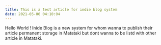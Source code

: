 ```yaml
---
title: This is a test article for indie blog system
date: 2021-05-06 04:10:04
---
```

Hello World !
Inide Blog is a new system for whom wanna to publish their article permanent storage in Matataki but dont wanna to be listd with other article in Matataki.